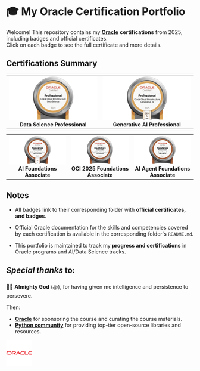 # 🎓 My Oracle Certification Portfolio

Welcome! This repository contains my [**Oracle**](https://www.oracle.com/) **certifications** from 2025, including badges and official certificates.  
Click on each badge to see the full certificate and more details.

## Certifications Summary

<div align="center">

<table align="center">
<tr>
    <!-- Data Science Professional -->
    <td align="center">
        <a href="./data-science-professional/README.md">
            <img src="./data-science-professional/data-science-professional-badge.png" width="300" alt="Data Science Badge"/>
        </a>
        <br/>
        <strong>Data Science Professional</strong>
    </td>

<td align="center">
        <a href="./generative-ai-professional/README.md">
            <img src="./generative-ai-professional/generative-ai-Professional-badge.png" width="300" alt="Generative AI Badge"/>
        </a>
        <br/>
        <strong>Generative AI Professional</strong>
    </td>
    
<table align="center">

<td align="center">
        <a href="./ai-foundations-associate/README.md">
            <img src="./ai-foundations-associate/AI-foundations-associate-badge.png" width="300" alt="AI Foundations Badge"/>
        </a>
        <br/>
        <strong>AI Foundations Associate</strong>
    </td>

<td align="center">
        <a href="./oci-foundations-associate/README.md">
            <img src="./oci-foundations-associate/OCI-foundations-associate-badge.png" width="300" alt="OCI Foundations Badge"/>
        </a>
        <br/>
        <strong>OCI 2025 Foundations Associate</strong>
    </td>

<td align="center">
        <a href="./fusion-ai-agent-studio-foundations-associate/README.md">
            <img src="./fusion-ai-agent-studio-foundations-associate/fusion-ai-agent-studio-foundations-associate-badge.png" width="300" alt="Fusion AI Agent Studio Badge"/>
        </a>
        <br/>
        <strong>AI Agent Foundations Associate</strong>
    </td>
</tr>
</table>
</table>

</div>

## Notes

- All badges link to their corresponding folder with **official certificates, and badges**. 

- Official Oracle documentation for the skills and competencies covered by each certification is available in the corresponding folder's `README.md`.  

- This portfolio is maintained to track my **progress and certifications** in Oracle programs and AI/Data Science tracks.

## *Special thanks* to:  
🕋🤲 **Almighty God** (ﷻ), for having given me intelligence and persistence to persevere.

Then:
- [**Oracle**](https://www.oracle.com/) for sponsoring the course and curating the course materials.
- [**Python community**](https://www.python.org/) for providing top-tier open-source libraries and resources.


<p>
    <a href="https://github.com/DanielCrema/oracle_one-data-science-course/blob/main/certificates/Daniel%20Borges%20Crema%20-%20Program%20ONE%20Certificate.pdf" target="_blank" rel="noreferrer">
        <img src="https://raw.githubusercontent.com/devicons/devicon/ca28c779441053191ff11710fe24a9e6c23690d6/icons/oracle/oracle-original.svg" alt="logo-oracle" style="width: 70px"/>  
    </a>
</p>